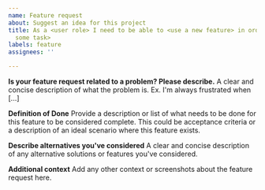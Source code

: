 ```yaml
---
name: Feature request
about: Suggest an idea for this project
title: As a <user role> I need to be able to <use a new feature> in order to <accomplish
  some task>
labels: feature
assignees: ''

---
```


**Is your feature request related to a problem? Please describe.**
A clear and concise description of what the problem is. Ex. I'm always frustrated when [...]

**Definition of Done**
Provide a description or list of what needs to be done for this feature to be considered complete. This could be acceptance criteria or a description of an ideal scenario where this feature exists.

**Describe alternatives you've considered**
A clear and concise description of any alternative solutions or features you've considered.

**Additional context**
Add any other context or screenshots about the feature request here.
